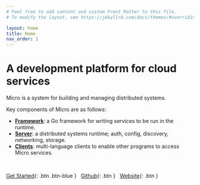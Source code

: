 ```yaml
---
# Feel free to add content and custom Front Matter to this file.
# To modify the layout, see https://jekyllrb.com/docs/themes/#overriding-theme-defaults

layout: home
title: Home
nav_order: 1
---
```


# A development platform for cloud services

Micro is a system for building and managing distributed systems.


Key components of Micro are as follows:

* **[Framework](https:github.com/micro-go/micro)**: a Go framework for writing services to be run in the runtime.
* **[Server](https:github.com/micro/micro)**: a distributed systems runtime; auth, config, discovery, networking, storage. 
* **[Clients](https://github.com/micro/clients)**: multi-language clients to enable other programs to access Micro services.

<br />

[Get Started](/getting-started){: .btn .btn-blue } &nbsp;
[Github](https://github.com/micro){: .btn }  &nbsp;
[Website](https://micro.mu/){: .btn }

